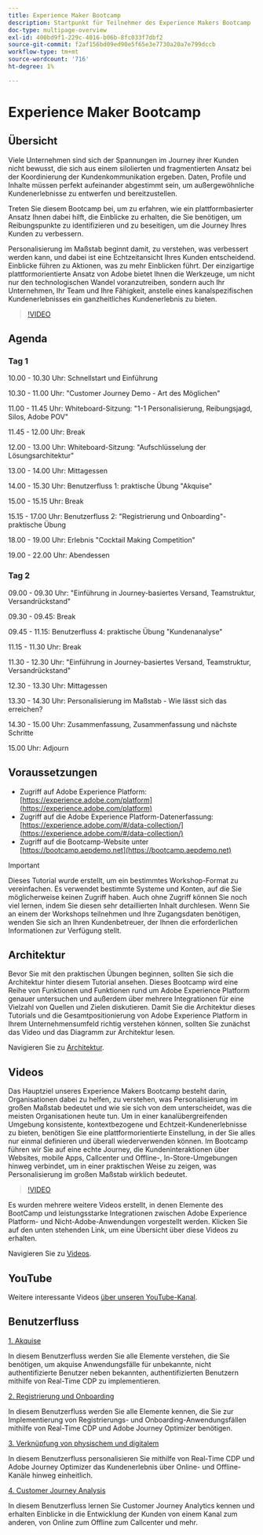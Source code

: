 ```yaml
---
title: Experience Maker Bootcamp
description: Startpunkt für Teilnehmer des Experience Makers Bootcamp
doc-type: multipage-overview
exl-id: 400bd9f1-229c-4016-b06b-8fc033f7dbf2
source-git-commit: f2af156bd09ed90e5f65e3e7730a20a7e799dccb
workflow-type: tm+mt
source-wordcount: '716'
ht-degree: 1%

---
```


# Experience Maker Bootcamp

## Übersicht

Viele Unternehmen sind sich der Spannungen im Journey ihrer Kunden nicht bewusst, die sich aus einem silolierten und fragmentierten Ansatz bei der Koordinierung der Kundenkommunikation ergeben. Daten, Profile und Inhalte müssen perfekt aufeinander abgestimmt sein, um außergewöhnliche Kundenerlebnisse zu entwerfen und bereitzustellen.

Treten Sie diesem Bootcamp bei, um zu erfahren, wie ein plattformbasierter Ansatz Ihnen dabei hilft, die Einblicke zu erhalten, die Sie benötigen, um Reibungspunkte zu identifizieren und zu beseitigen, um die Journey Ihres Kunden zu verbessern.

Personalisierung im Maßstab beginnt damit, zu verstehen, was verbessert werden kann, und dabei ist eine Echtzeitansicht Ihres Kunden entscheidend. Einblicke führen zu Aktionen, was zu mehr Einblicken führt. Der einzigartige plattformorientierte Ansatz von Adobe bietet Ihnen die Werkzeuge, um nicht nur den technologischen Wandel voranzutreiben, sondern auch Ihr Unternehmen, Ihr Team und Ihre Fähigkeit, anstelle eines kanalspezifischen Kundenerlebnisses ein ganzheitliches Kundenerlebnis zu bieten.

>[!VIDEO](https://video.tv.adobe.com/v/344962?quality=12&enable=on)

## Agenda

### Tag 1

10.00 - 10.30 Uhr: Schnellstart und Einführung

10.30 - 11.00 Uhr: &quot;Customer Journey Demo - Art des Möglichen&quot;

11.00 - 11.45 Uhr: Whiteboard-Sitzung: &quot;1-1 Personalisierung, Reibungsjagd, Silos, Adobe POV&quot;

11.45 - 12.00 Uhr: Break

12.00 - 13.00 Uhr: Whiteboard-Sitzung: &quot;Aufschlüsselung der Lösungsarchitektur&quot;

13.00 - 14.00 Uhr: Mittagessen

14.00 - 15.30 Uhr: Benutzerfluss 1: praktische Übung &quot;Akquise&quot;

15.00 - 15.15 Uhr: Break

15.15 - 17.00 Uhr: Benutzerfluss 2: &quot;Registrierung und Onboarding&quot;-praktische Übung

18.00 - 19.00 Uhr: Erlebnis &quot;Cocktail Making Competition&quot;

19.00 - 22.00 Uhr: Abendessen

### Tag 2

09.00 - 09.30 Uhr: &quot;Einführung in Journey-basiertes Versand, Teamstruktur, Versandrückstand&quot;

09.30 - 09.45: Break

09.45 - 11.15: Benutzerfluss 4: praktische Übung &quot;Kundenanalyse&quot;

11.15 - 11.30 Uhr: Break

11.30 - 12.30 Uhr: &quot;Einführung in Journey-basiertes Versand, Teamstruktur, Versandrückstand&quot;

12.30 - 13.30 Uhr: Mittagessen

13.30 - 14.30 Uhr: Personalisierung im Maßstab - Wie lässt sich das erreichen?

14.30 - 15.00 Uhr: Zusammenfassung, Zusammenfassung und nächste Schritte

15.00 Uhr: Adjourn

## Voraussetzungen

- Zugriff auf Adobe Experience Platform: [https://experience.adobe.com/platform](https://experience.adobe.com/platform)
- Zugriff auf die Adobe Experience Platform-Datenerfassung: [https://experience.adobe.com/#/data-collection/](https://experience.adobe.com/#/data-collection/)
- Zugriff auf die Bootcamp-Website unter [https://bootcamp.aepdemo.net](https://bootcamp.aepdemo.net)

>[!IMPORTANT]
>
>Dieses Tutorial wurde erstellt, um ein bestimmtes Workshop-Format zu vereinfachen. Es verwendet bestimmte Systeme und Konten, auf die Sie möglicherweise keinen Zugriff haben. Auch ohne Zugriff können Sie noch viel lernen, indem Sie diesen sehr detaillierten Inhalt durchlesen. Wenn Sie an einem der Workshops teilnehmen und Ihre Zugangsdaten benötigen, wenden Sie sich an Ihren Kundenbetreuer, der Ihnen die erforderlichen Informationen zur Verfügung stellt.

## Architektur

Bevor Sie mit den praktischen Übungen beginnen, sollten Sie sich die Architektur hinter diesem Tutorial ansehen. Dieses Bootcamp wird eine Reihe von Funktionen und Funktionen rund um Adobe Experience Platform genauer untersuchen und außerdem über mehrere Integrationen für eine Vielzahl von Quellen und Zielen diskutieren. Damit Sie die Architektur dieses Tutorials und die Gesamtpositionierung von Adobe Experience Platform in Ihrem Unternehmensumfeld richtig verstehen können, sollten Sie zunächst das Video und das Diagramm zur Architektur lesen.

Navigieren Sie zu [Architektur](https://experienceleague.adobe.com/docs/platform-learn/comprehensive-technical-tutorial-v22/architecture.html?lang=en).

## Videos

Das Hauptziel unseres Experience Makers Bootcamp besteht darin, Organisationen dabei zu helfen, zu verstehen, was Personalisierung im großen Maßstab bedeutet und wie sie sich von dem unterscheidet, was die meisten Organisationen heute tun. Um in einer kanalübergreifenden Umgebung konsistente, kontextbezogene und Echtzeit-Kundenerlebnisse zu bieten, benötigen Sie eine plattformorientierte Einstellung, in der Sie alles nur einmal definieren und überall wiederverwenden können. Im Bootcamp führen wir Sie auf eine echte Journey, die Kundeninteraktionen über Websites, mobile Apps, Callcenter und Offline-, In-Store-Umgebungen hinweg verbindet, um in einer praktischen Weise zu zeigen, was Personalisierung im großen Maßstab wirklich bedeutet.

>[!VIDEO](https://video.tv.adobe.com/v/345446?quality=12&enable=on)

Es wurden mehrere weitere Videos erstellt, in denen Elemente des BootCamp und leistungsstarke Integrationen zwischen Adobe Experience Platform- und Nicht-Adobe-Anwendungen vorgestellt werden. Klicken Sie auf den unten stehenden Link, um eine Übersicht über diese Videos zu erhalten.

Navigieren Sie zu [Videos](https://experienceleague.adobe.com/docs/platform-learn/comprehensive-technical-tutorial-v22/videos.html?lang=en).

## YouTube

Weitere interessante Videos [über unseren YouTube-Kanal](https://www.youtube.com/channel/UCUKG2dkZ9pYuZUPebQ21jUw).

## Benutzerfluss

[1. Akquise](./uc/uc1/uc1.md)

In diesem Benutzerfluss werden Sie alle Elemente verstehen, die Sie benötigen, um akquise Anwendungsfälle für unbekannte, nicht authentifizierte Benutzer neben bekannten, authentifizierten Benutzern mithilfe von Real-Time CDP zu implementieren.

[2. Registrierung und Onboarding](./uc/uc2/uc2.md)

In diesem Benutzerfluss werden Sie alle Elemente kennen, die Sie zur Implementierung von Registrierungs- und Onboarding-Anwendungsfällen mithilfe von Real-Time CDP und Adobe Journey Optimizer benötigen.

[3. Verknüpfung von physischem und digitalem](./uc/uc3/uc3.md)

In diesem Benutzerfluss personalisieren Sie mithilfe von Real-Time CDP und Adobe Journey Optimizer das Kundenerlebnis über Online- und Offline-Kanäle hinweg einheitlich.

[4. Customer Journey Analysis](./uc/uc4/uc4.md)

In diesem Benutzerfluss lernen Sie Customer Journey Analytics kennen und erhalten Einblicke in die Entwicklung der Kunden von einem Kanal zum anderen, von Online zum Offline zum Callcenter und mehr.
